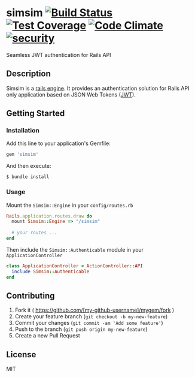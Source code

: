# simsim [![Build Status](https://travis-ci.org/nsarno/simsim.svg)](https://travis-ci.org/nsarno/simsim) [![Test Coverage](https://codeclimate.com/github/nsarno/simsim/badges/coverage.svg)](https://codeclimate.com/github/nsarno/simsim/coverage) [![Code Climate](https://codeclimate.com/github/nsarno/simsim/badges/gpa.svg)](https://codeclimate.com/github/nsarno/simsim) [![security](https://hakiri.io/github/nsarno/simsim/master.svg)](https://hakiri.io/github/nsarno/simsim/master)

Seamless JWT authentication for Rails API

## Description

Simsim is a [rails engine](http://guides.rubyonrails.org/engines.html). It provides an authentication solution for Rails API only application based on JSON Web Tokens ([JWT](http://jwt.io/)).

## Getting Started

### Installation

Add this line to your application's Gemfile:

```ruby
gem 'simsim'
```

And then execute:

    $ bundle install

### Usage

Mount the `Simsim::Engine` in your `config/routes.rb`

```ruby
Rails.application.routes.draw do
  mount Simsim::Engine => "/simsim"
  
  # your routes ...
end
```

Then include the `Simsim::Authenticable` module in your `ApplicationController`

```ruby
class ApplicationController < ActionController::API
  include Simsim::Authenticable
end
```

## Contributing

1. Fork it ( https://github.com/[my-github-username]/mygem/fork )
2. Create your feature branch (`git checkout -b my-new-feature`)
3. Commit your changes (`git commit -am 'Add some feature'`)
4. Push to the branch (`git push origin my-new-feature`)
5. Create a new Pull Request

## License

MIT
